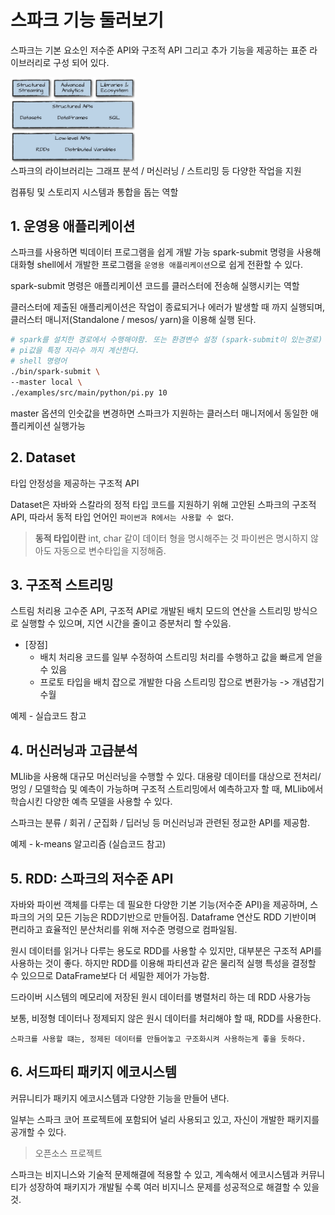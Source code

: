 # 스파크 기능 둘러보기
스파크는 기본 요소인 저수준 API와 구조적 API 그리고 추가 기능을 제공하는 표준 라이브러리로 구성 되어 있다.

<div style="width: 200px;"><img src="./img/03/img1.png" alt="Drawing"/> 
</div>
스파크의 라이브러리는 그래프 분석 / 머신러닝 / 스트리밍 등 다양한 작업을 지원

컴퓨팅 및 스토리지 시스템과 통합을 돕는 역할

## 1. 운영용 애플리케이션

스파크를 사용하면 빅데이터 프로그램을 쉽게 개발 가능
spark-submit 명령을 사용해 대화형 shell에서 개발한 프로그램을 `운영용 애플리케이션`으로 쉽게 전환할 수 있다. 

spark-submit 명령은 애플리케이션 코드를 클러스터에 전송해 실행시키는 역할

클러스터에 제출된 애플리케이션은 작업이 종료되거나 에러가 발생할 때 까지 실행되며, 클러스터 매니저(Standalone / mesos/ yarn)을 이용해 실행 된다.

```zsh
# spark를 설치한 경로에서 수행해야함. 또는 환경변수 설정 (spark-submit이 있는경로)
# pi값을 특정 자리수 까지 계산한다.
# shell 명령어
./bin/spark-submit \
--master local \
./examples/src/main/python/pi.py 10

```

master 옵션의 인숫값을 변경하면 스파크가 지원하는 클러스터 매니저에서 동일한 애플리케이션 실행가능

## 2. Dataset

타입 안정성을 제공하는 구조적 API

Dataset은 자바와 스칼라의 정적 타입 코드를 지원하기 위해 고안된 스파크의 구조적 API, 따라서 동적 타입 언어인 `파이썬과 R에서는 사용할 수 없다`.

> __동적 타입이란__
> int, char 같이 데이터 형을 명시해주는 것
> 파이썬은 명시하지 않아도 자동으로 변수타입을 지정해줌.

## 3. 구조적 스트리밍

스트림 처리용 고수준 API, 구조적 API로 개발된 배치 모드의 연산을 스트리밍 방식으로 실행할 수 있으며, 지연 시간을 줄이고 증분처리 할 수있음.

- [장점]
    - 배치 처리용 코드를 일부 수정하여 스트리밍 처리를 수행하고 값을 빠르게 얻을 수 있음  
    - 프로토 타입을 배치 잡으로 개발한 다음 스트리밍 잡으로 변환가능 -> 개념잡기 수월

예제 - 실습코드 참고


## 4. 머신러닝과 고급분석

MLlib을 사용해 대규모 머신러닝을 수행할 수 있다. 대용량 데이터를 대상으로 전처리/ 멍잉 / 모델학습 및 예측이 가능하며 구조적 스트리밍에서 예측하고자 할 때, MLlib에서 학습시킨 다양한 예측 모델을 사용할 수 있다.

스파크는 분류 / 회귀 / 군집화 / 딥러닝 등 머신러닝과 관련된 정교한 API를 제공함.

예제 - k-means 알고리즘 (실습코드 참고)

## 5. RDD: 스파크의 저수준 API

자바와 파이썬 객체를 다루는 데 필요한 다양한 기본 기능(저수준 API)을 제공하며, 스파크의 거의 모든 기능은 RDD기반으로 만들어짐. Dataframe 연산도 RDD 기반이며 편리하고 효율적인 분산처리를 위해 저수준 명령으로 컴파일됨.

원시 데이터를 읽거나 다루는 용도로 RDD를 사용할 수 있지만, 대부분은 구조적 API를 사용하는 것이 좋다. 하지만 RDD를 이용해 파티션과 같은 물리적 실행 특성을 결정할 수 있으므로 DataFrame보다 더 세밀한 제어가 가능함.

드라이버 시스템의 메모리에 저장된 원시 데이터를 병렬처리 하는 데 RDD 사용가능

보통, 비정형 데이터나 정제되지 않은 원시 데이터를 처리해야 할 때, RDD를 사용한다.

`스파크를 사용할 떄는, 정제된 데이터를 만들어놓고 구조화시켜 사용하는게 좋을 듯하다.`

## 6. 서드파티 패키지 에코시스템

커뮤니티가 패키지 에코시스템과 다양한 기능을 만들어 낸다.

일부는 스파크 코어 프로젝트에 포함되어 널리 사용되고 있고, 자신이 개발한 패키지를 공개할 수 있다.

> 오픈소스 프로젝트

스파크는 비지니스와 기술적 문제해결에 적용할 수 있고, 계속해서 에코시스템과 커뮤니티가 성장하여 패키지가 개발될 수록 여러 비지니스 문제를 성공적으로 해결할 수 있을 것. 
